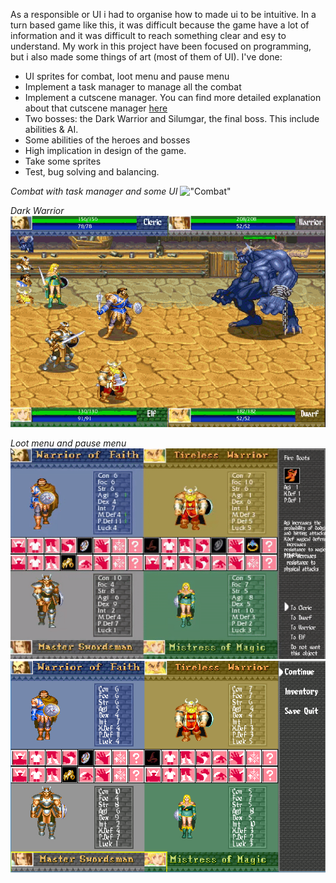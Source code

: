 As a responsible or UI i had to organise how to made ui to be intuitive. In a turn based game like this, it was difficult because the game have a lot of information and it was difficult to reach something clear and esy to understand.
My work in this project have been focused on programming, but i also made some things of art (most of them of UI). I've done:

* UI sprites for combat, loot menu and pause menu
* Implement a task manager to manage all the combat
* Implement a cutscene manager. You can find more detailed explanation about that cutscene manager [here](https://acaree.github.io/Cutscene-manager/)
* Two bosses: the Dark Warrior and Silumgar, the final boss. This include abilities & AI.
* Some abilities of the heroes and bosses
* High implication in design of the game.
* Take some sprites
* Test, bug solving and balancing.



_Combat with task manager and some UI_
!["Combat"](images/combat2.gif)


_Dark Warrior_
!["DarkWarrior"](images/dark_warrior.gif)


_Loot menu and pause menu_
!["LootMenu"](images/loot_menu.gif)
!["Pause"](images/pause.png)
